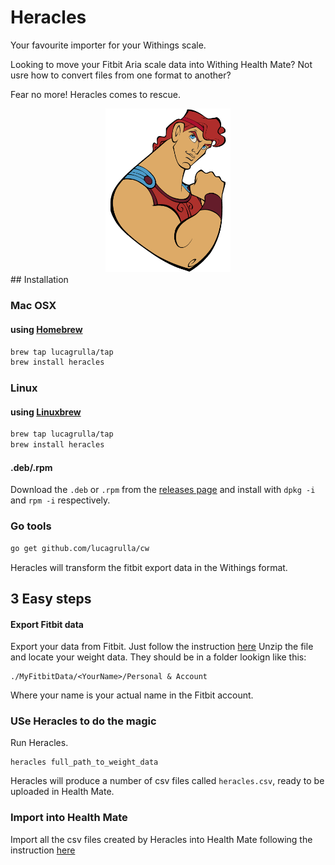 # Heracles

Your favourite importer for your Withings scale.

Looking to move your Fitbit Aria scale data into Withing Health Mate? Not usre how to convert files from one format to another?

Fear no more!
Heracles comes to rescue.

<div style="text-align: center">
<img src="heracles.gif" alt="drawing" style="width:200px;"/>
</div>
## Installation

### Mac OSX

#### using [Homebrew](https://brew.sh)

```bash
brew tap lucagrulla/tap
brew install heracles
```

### Linux

#### using [Linuxbrew](https://linuxbrew.sh/brew/)

```bash
brew tap lucagrulla/tap
brew install heracles
```

#### .deb/.rpm

Download the ```.deb``` or ```.rpm``` from the [releases page](https://github.com/lucagrulla/heracles) and install with ````dpkg -i```` and ````rpm -i```` respectively.

### Go tools

```bash
go get github.com/lucagrulla/cw
```

Heracles will transform the fitbit export data in the Withings format.

## 3 Easy steps
#### Export Fitbit data
Export your data from Fitbit. Just follow the instruction [here](https://help.fitbit.com/articles/en_US/Help_article/1133.htm)
Unzip the file and locate your weight data.
They should be in a folder lookign like this:
```console
./MyFitbitData/<YourName>/Personal & Account
```
Where your name is your actual name in the Fitbit account.

### USe Heracles to do the magic
Run Heracles.
```console
heracles full_path_to_weight_data
```
Heracles will produce a number of csv files called `heracles.csv`, ready to be uploaded in Health Mate.

### Import into Health Mate
Import all the csv files created by Heracles into Health Mate following the instruction [here](https://support.withings.com/hc/en-us/articles/201491477-Health-Mate-Online-Dashboard-Importing-data)
